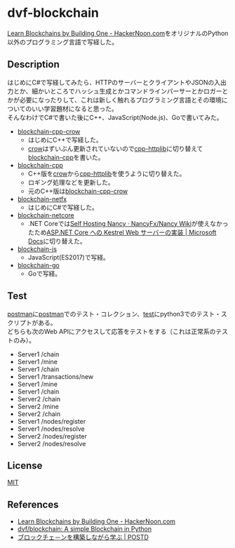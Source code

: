 # dvf-blockchain

[Learn Blockchains by Building One \- HackerNoon\.com](https://hackernoon.com/learn-blockchains-by-building-one-117428612f46)をオリジナルのPython以外のプログラミング言語で写経した。

## Description

はじめにC#で写経してみたら、HTTPのサーバーとクライアントやJSONの入出力とか、細かいところでハッシュ生成とかコマンドラインパーサーとかロガーとかが必要になったりして、これは新しく触れるプログラミング言語とその環境についてのいい学習題材になると思った。  
そんなわけでC#で書いた後にC++、JavaScript(Node.js)、Goで書いてみた。

- [blockchain-cpp-crow](https://github.com/teheperor/dvf-blockchain/tree/master/blockchain-cpp-crow)
  - はじめにC++で写経した。
  - [crow](https://github.com/ipkn/crow)はずいぶん更新されていないので[cpp\-httplib](https://github.com/yhirose/cpp-httplib)に切り替えて[blockchain-cpp](https://github.com/teheperor/dvf-blockchain/tree/master/blockchain-cpp)を書いた。
- [blockchain-cpp](https://github.com/teheperor/dvf-blockchain/tree/master/blockchain-cpp)
  - C++版を[crow](https://github.com/ipkn/crow)から[cpp\-httplib](https://github.com/yhirose/cpp-httplib)を使うように切り替えた。
  - ロギング処理などを更新した。
  - 元のC++版は[blockchain\-cpp\-crow](https://github.com/teheperor/dvf-blockchain/tree/master/blockchain-cpp-crow)
- [blockchain-netfx](https://github.com/teheperor/dvf-blockchain/tree/master/blockchain-netfx)
  - はじめにC#で写経した。
- [blockchain-netcore](https://github.com/teheperor/dvf-blockchain/tree/master/blockchain-netcore)
  - .NET Coreでは[Self Hosting Nancy · NancyFx/Nancy Wiki](https://github.com/NancyFx/Nancy/wiki/Self-Hosting-Nancy)が使えなかったため[ASP\.NET Core への Kestrel Web サーバーの実装 \| Microsoft Docs](https://docs.microsoft.com/ja-jp/aspnet/core/fundamentals/servers/kestrel?view=aspnetcore-2.2)に切り替えた。
- [blockchain-js](https://github.com/teheperor/dvf-blockchain/tree/master/blockchain-js)
  - JavaScript(ES2017)で写経。
- [blockchain-go](https://github.com/teheperor/dvf-blockchain/tree/master/blockchain-go)
  - Goで写経。

## Test

[postman](https://github.com/teheperor/dvf-blockchain/tree/master/postman)に[postman](https://www.getpostman.com/products)でのテスト・コレクション、[test](https://github.com/teheperor/dvf-blockchain/tree/master/test)にpython3でのテスト・スクリプトがある。  
どちらも次のWeb APIにアクセスして応答をテストをする（これは正常系のテストのみ）。
- Server1 /chain
- Server1 /mine
- Server1 /chain
- Server1 /transactions/new
- Server1 /mine
- Server1 /chain
- Server2 /chain
- Server2 /mine
- Server2 /chain
- Server1 /nodes/register
- Server1 /nodes/resolve
- Server2 /nodes/register
- Server2 /nodes/resolve

## License

[MIT](https://github.com/tcnksm/tool/blob/master/LICENCE)

## References
- [Learn Blockchains by Building One \- HackerNoon\.com](https://hackernoon.com/learn-blockchains-by-building-one-117428612f46)
- [dvf/blockchain: A simple Blockchain in Python](https://github.com/dvf/blockchain)
- [ブロックチェ－ンを構築しながら学ぶ \| POSTD](https://postd.cc/learn-blockchains-by-building-one/)
